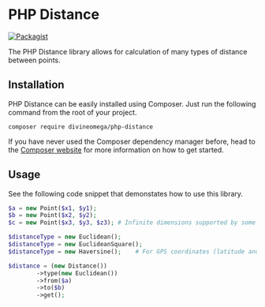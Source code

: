 # PHP Distance

[![Packagist](https://img.shields.io/packagist/dt/divineomega/php-distance.svg)](https://packagist.org/packages/divineomega/php-distance/stats)

The PHP Distance library allows for calculation of many types of distance between points.

## Installation

PHP Distance can be easily installed using Composer. Just run the following command from the root of your project.

```
composer require divineomega/php-distance
```

If you have never used the Composer dependency manager before, head to the [Composer website](https://getcomposer.org/) for more information on how to get started.

## Usage

See the following code snippet that demonstates how to use this library.

```php
$a = new Point($x1, $y1);
$b = new Point($x2, $y2);
$c = new Point($x3, $y3, $z3); # Infinite dimensions supported by some distance types

$distanceType = new Euclidean();
$distanceType = new EuclideanSquare();
$distanceType = new Haversine();	# For GPS coordinates (latitude and longitude)

$distance = (new Distance())
		->type(new Euclidean())
		->from($a)
		->to($b)
		->get();
```
